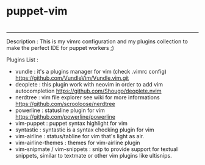# puppet-vim
#
---
Description : 
This is my vimrc configuration and my plugins collection to make the perfect IDE for puppet workers ;)

Plugins List : 

- vundle : it's a plugins manager for vim (check .vimrc config) https://github.com/VundleVim/Vundle.vim.git
- deoplete : this plugin work with neovim in order to add vim autocompletion https://github.com/Shougo/deoplete.nvim
- nerdtree : vim file explorer see wiki for more informations https://github.com/scrooloose/nerdtree
- powerline : statusline plugin for vim https://github.com/powerline/powerline
- vim-puppet : puppet syntax highlight for vim 
- syntastic : syntastic is a syntax checking plugin for vim
- vim-airline : status/tabline for vim that's light as air.
- vim-airline-themes : themes for vim-airline plugin
- vim-snipmate / vim-snippets : snip to provide support for textual snippets, similar to textmate or other vim plugins like ultisnips.
 
